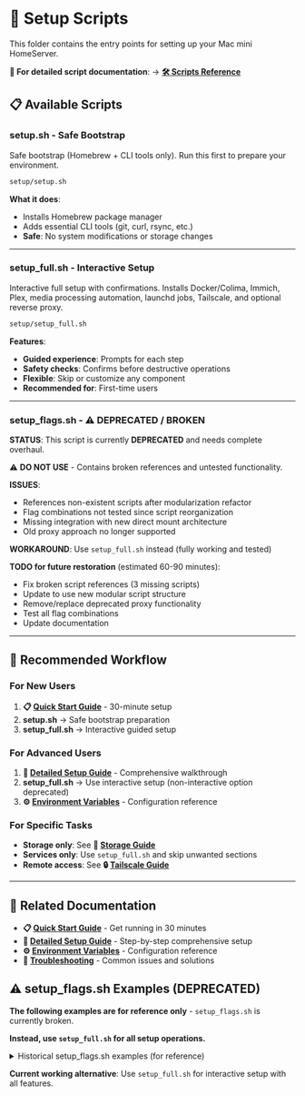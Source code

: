 
# 🔧 Setup Scripts

This folder contains the entry points for setting up your Mac mini HomeServer.

**📖 For detailed script documentation**: → [**🛠️ Scripts Reference**](../scripts/README.md)

## 📋 Available Scripts

### **setup.sh** - Safe Bootstrap
Safe bootstrap (Homebrew + CLI tools only). Run this first to prepare your environment.

```bash
setup/setup.sh
```

**What it does**:
- Installs Homebrew package manager
- Adds essential CLI tools (git, curl, rsync, etc.)
- **Safe**: No system modifications or storage changes

---

### **setup_full.sh** - Interactive Setup  
Interactive full setup with confirmations. Installs Docker/Colima, Immich, Plex, media processing automation, launchd jobs, Tailscale, and optional reverse proxy.

```bash
setup/setup_full.sh
```

**Features**:
- **Guided experience**: Prompts for each step
- **Safety checks**: Confirms before destructive operations
- **Flexible**: Skip or customize any component
- **Recommended for**: First-time users

---

### **setup_flags.sh** - ⚠️ DEPRECATED / BROKEN
**STATUS**: This script is currently **DEPRECATED** and needs complete overhaul.

⚠️ **DO NOT USE** - Contains broken references and untested functionality.

**ISSUES**:
- References non-existent scripts after modularization refactor
- Flag combinations not tested since script reorganization
- Missing integration with new direct mount architecture
- Old proxy approach no longer supported

**WORKAROUND**: Use `setup_full.sh` instead (fully working and tested)

**TODO for future restoration** (estimated 60-90 minutes):
- Fix broken script references (3 missing scripts)
- Update to use new modular script structure  
- Remove/replace deprecated proxy functionality
- Test all flag combinations
- Update documentation

---

## 🎯 Recommended Workflow

### For New Users
1. **📋 [Quick Start Guide](../docs/QUICKSTART.md)** - 30-minute setup
2. **setup.sh** → Safe bootstrap preparation
3. **setup_full.sh** → Interactive guided setup

### For Advanced Users
1. **📖 [Detailed Setup Guide](../docs/SETUP.md)** - Comprehensive walkthrough
2. **setup_full.sh** → Use interactive setup (non-interactive option deprecated)
3. **⚙️ [Environment Variables](../docs/ENVIRONMENT.md)** - Configuration reference

### For Specific Tasks
- **Storage only**: See **💾 [Storage Guide](../docs/STORAGE.md)**
- **Services only**: Use `setup_full.sh` and skip unwanted sections
- **Remote access**: See **🔒 [Tailscale Guide](../docs/TAILSCALE.md)**

---

## 🔗 Related Documentation

- **📋 [Quick Start Guide](../docs/QUICKSTART.md)** - Get running in 30 minutes
- **📖 [Detailed Setup Guide](../docs/SETUP.md)** - Step-by-step comprehensive setup
- **⚙️ [Environment Variables](../docs/ENVIRONMENT.md)** - Configuration reference
- **🔧 [Troubleshooting](../docs/TROUBLESHOOTING.md)** - Common issues and solutions


## ⚠️ setup_flags.sh Examples (DEPRECATED)

**The following examples are for reference only** - `setup_flags.sh` is currently broken.

**Instead, use `setup_full.sh` for all setup operations.**

<details>
<summary>Historical setup_flags.sh examples (for reference)</summary>

- **Full typical install (no storage rebuilds):**
  ```bash
  setup/setup_flags.sh --all  # ❌ BROKEN
  ```

- **Safe bootstrap + Docker + Immich + Media Processing:**
  ```bash
  setup/setup_flags.sh --bootstrap --colima --immich --media-processing  # ❌ BROKEN
  ```

- **Rebuild warmstore as a 2‑disk mirror (⚠️ destructive):**
  ```bash
  export SSD_DISKS="disk4 disk5"
  export RAID_I_UNDERSTAND_DATA_LOSS=1
  setup/setup_flags.sh --rebuild=warmstore --format-mount  # ❌ BROKEN
  ```

</details>

**Current working alternative**: Use `setup_full.sh` for interactive setup with all features.

